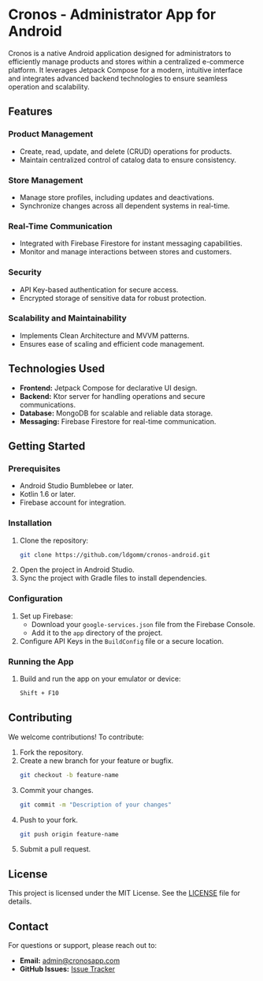 # Cronos - Administrator App for Android

Cronos is a native Android application designed for administrators to efficiently manage products and stores within a centralized e-commerce platform. It leverages Jetpack Compose for a modern, intuitive interface and integrates advanced backend technologies to ensure seamless operation and scalability.

## Features

### Product Management
- Create, read, update, and delete (CRUD) operations for products.
- Maintain centralized control of catalog data to ensure consistency.

### Store Management
- Manage store profiles, including updates and deactivations.
- Synchronize changes across all dependent systems in real-time.

### Real-Time Communication
- Integrated with Firebase Firestore for instant messaging capabilities.
- Monitor and manage interactions between stores and customers.

### Security
- API Key-based authentication for secure access.
- Encrypted storage of sensitive data for robust protection.

### Scalability and Maintainability
- Implements Clean Architecture and MVVM patterns.
- Ensures ease of scaling and efficient code management.

## Technologies Used

- **Frontend:** Jetpack Compose for declarative UI design.
- **Backend:** Ktor server for handling operations and secure communications.
- **Database:** MongoDB for scalable and reliable data storage.
- **Messaging:** Firebase Firestore for real-time communication.

## Getting Started

### Prerequisites
- Android Studio Bumblebee or later.
- Kotlin 1.6 or later.
- Firebase account for integration.

### Installation
1. Clone the repository:
   ```bash
   git clone https://github.com/ldgomm/cronos-android.git
   ```
2. Open the project in Android Studio.
3. Sync the project with Gradle files to install dependencies.

### Configuration
1. Set up Firebase:
   - Download your `google-services.json` file from the Firebase Console.
   - Add it to the `app` directory of the project.
2. Configure API Keys in the `BuildConfig` file or a secure location.

### Running the App
1. Build and run the app on your emulator or device:
   ```bash
   Shift + F10
   ```

## Contributing

We welcome contributions! To contribute:
1. Fork the repository.
2. Create a new branch for your feature or bugfix.
   ```bash
   git checkout -b feature-name
   ```
3. Commit your changes.
   ```bash
   git commit -m "Description of your changes"
   ```
4. Push to your fork.
   ```bash
   git push origin feature-name
   ```
5. Submit a pull request.

## License

This project is licensed under the MIT License. See the [LICENSE](LICENSE) file for details.

## Contact

For questions or support, please reach out to:
- **Email:** admin@cronosapp.com
- **GitHub Issues:** [Issue Tracker](https://github.com/ldgomm/cronos-android/issues)
